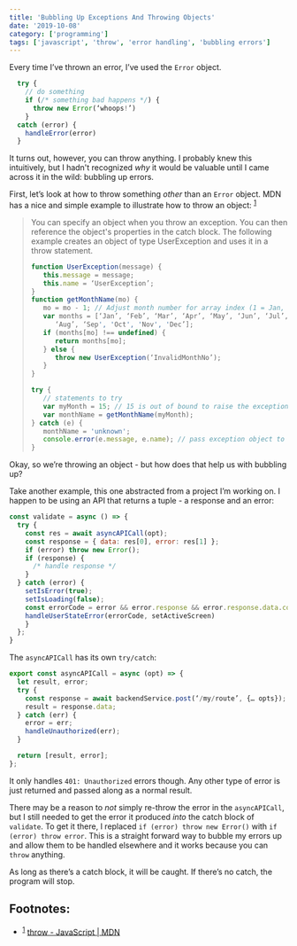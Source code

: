 ```yaml
---
title: 'Bubbling Up Exceptions And Throwing Objects'
date: '2019-10-08'
category: ['programming']
tags: ['javascript', 'throw', 'error handling', 'bubbling errors']
---
```


Every time I’ve thrown an error, I’ve used the `Error` object.

```javascript
  try {
    // do something
    if (/* something bad happens */) {
      throw new Error(‘whoops!’)
    }
  catch (error) {
    handleError(error)
  }
```

It turns out, however, you can throw anything. I probably knew this intuitively, but I hadn't recognized _why_ it would be valuable until I came across it in the wild: bubbling up errors.

First, let’s look at how to throw something _other_ than an `Error` object. MDN has a nice and simple example to illustrate how to throw an object: <sup>[1](#fn1)</sup><a id="sup1"></a>

> You can specify an object when you throw an exception. You can then reference the object's properties in the catch block. The following example creates an object of type UserException and uses it in a throw statement.
>
> ```javascript
> function UserException(message) {
>    this.message = message;
>    this.name = ‘UserException’;
> }
> function getMonthName(mo) {
>    mo = mo - 1; // Adjust month number for array index (1 = Jan, 12 = Dec)
>    var months = [‘Jan’, ‘Feb’, ‘Mar’, ‘Apr’, ‘May’, ‘Jun’, ‘Jul’,
>       ‘Aug’, ‘Sep', 'Oct', 'Nov', 'Dec’];
>    if (months[mo] !== undefined) {
>       return months[mo];
>    } else {
>       throw new UserException(‘InvalidMonthNo’);
>    }
> }
>
> try {
>    // statements to try
>    var myMonth = 15; // 15 is out of bound to raise the exception
>    var monthName = getMonthName(myMonth);
> } catch (e) {
>    monthName = 'unknown';
>    console.error(e.message, e.name); // pass exception object to err handler
> }
> ```

Okay, so we’re throwing an object - but how does that help us with bubbling up?

Take another example, this one abstracted from a project I’m working on. I happen to be using an API that returns a tuple - a response and an error:

```javascript
const validate = async () => {
  try {
    const res = await asyncAPICall(opt);
    const response = { data: res[0], error: res[1] };
    if (error) throw new Error();
    if (response) {
      /* handle response */
    }
  } catch (error) {
    setIsError(true);
    setIsLoading(false);
    const errorCode = error && error.response && error.response.data.code
    handleUserStateError(errorCode, setActiveScreen)
    }
  };
}
```

The `asyncAPICall` has its own `try/catch`:

```javascript
export const asyncAPICall = async (opt) => {
  let result, error;
  try {
    const response = await backendService.post(‘/my/route’, {… opts});
    result = response.data;
  } catch (err) {
    error = err;
    handleUnauthorized(err);
  }

  return [result, error];
};
```

It only handles `401: Unauthorized` errors though. Any other type of error is just returned and passed along as a normal result.

There may be a reason to _not_ simply re-throw the error in the `asyncAPICall`, but I still needed to get the error it produced _into_ the catch block of `validate`. To get it there, I replaced `if (error) throw new Error()` with `if (error) throw error`. This is a straight forward way to bubble my errors up and allow them to be handled elsewhere and it works because you can `throw` anything.

As long as there’s a catch block, it will be caught. If there’s no catch, the program will stop.

## Footnotes:

-   <sup>[1](#sup1)</sup><a id="fn1"></a> [throw - JavaScript | MDN](https://developer.mozilla.org/en-US/docs/Web/JavaScript/Reference/Statements/throw#Throw_an_object)
